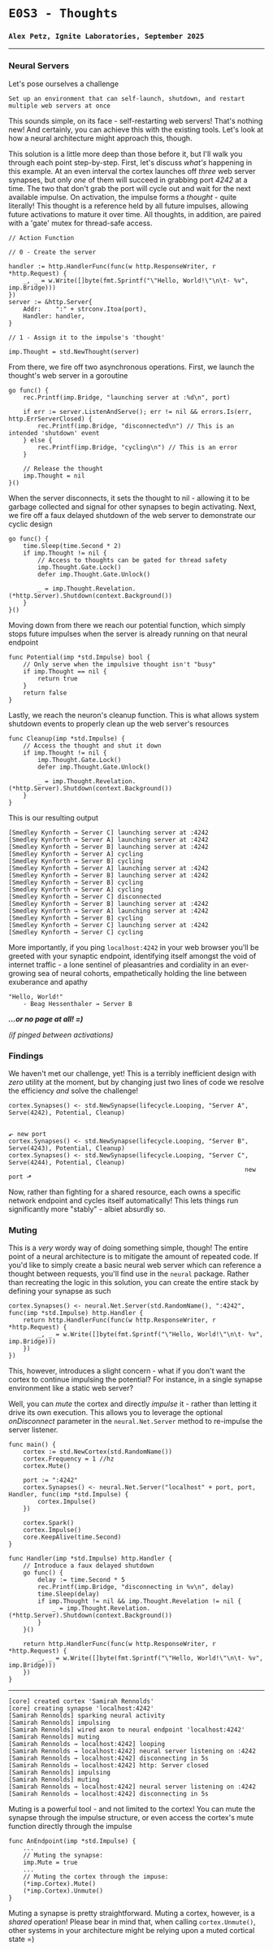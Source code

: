 # `E0S3 - Thoughts`
### `Alex Petz, Ignite Laboratories, September 2025`

---

### Neural Servers

Let's pose ourselves a challenge

    Set up an environment that can self-launch, shutdown, and restart multiple web servers at once

This sounds simple, on its face - self-restarting web servers!  That's nothing new!  And certainly, you can
achieve this with the existing tools.  Let's look at how a neural architecture might approach this, though.

This solution is a little more deep than those before it, but I'll walk you through each point step-by-step.  First, 
let's discuss _what's_ happening in this example.  At an even interval the cortex launches off _three_ web server 
synapses, but only _one_ of them will succeed in grabbing port _4242_ at a time.  The two that don't grab the port will 
cycle out and wait for the next available impulse. On activation, the impulse forms a _thought_ - quite literally!  This 
thought is a reference held by all future impulses, allowing future activations to mature it over time.  All thoughts, in
addition, are paired with a 'gate' mutex for thread-safe access.

    // Action Function

    // 0 - Create the server

    handler := http.HandlerFunc(func(w http.ResponseWriter, r *http.Request) {
        _, _ = w.Write([]byte(fmt.Sprintf("\"Hello, World!\"\n\t- %v", imp.Bridge)))
    })
    server := &http.Server{
        Addr:    ":" + strconv.Itoa(port),
        Handler: handler,
    }

    // 1 - Assign it to the impulse's 'thought'

    imp.Thought = std.NewThought(server)

From there, we fire off two asynchronous operations.  First, we launch the thought's web server in a goroutine

    go func() {
        rec.Printf(imp.Bridge, "launching server at :%d\n", port)

        if err := server.ListenAndServe(); err != nil && errors.Is(err, http.ErrServerClosed) {
            rec.Printf(imp.Bridge, "disconnected\n") // This is an intended 'shutdown' event
        } else {
            rec.Printf(imp.Bridge, "cycling\n") // This is an error
        }

        // Release the thought
        imp.Thought = nil
    }()

When the server disconnects, it sets the thought to nil - allowing it to be garbage collected and signal for other
synapses to begin activating.  Next, we fire off a faux delayed shutdown of the web server to demonstrate our cyclic
design

    go func() {
        time.Sleep(time.Second * 2)
        if imp.Thought != nil {
            // Access to thoughts can be gated for thread safety
            imp.Thought.Gate.Lock()
            defer imp.Thought.Gate.Unlock()

            _ = imp.Thought.Revelation.(*http.Server).Shutdown(context.Background())
        }
    }()

Moving down from there we reach our potential function, which simply stops future impulses when the server is already running
on that neural endpoint

    func Potential(imp *std.Impulse) bool {
        // Only serve when the impulsive thought isn't "busy"
        if imp.Thought == nil {
            return true
        }
        return false
    }

Lastly, we reach the neuron's cleanup function.  This is what allows system shutdown events to properly clean up the 
web server's resources

    func Cleanup(imp *std.Impulse) {
        // Access the thought and shut it down
        if imp.Thought != nil {
            imp.Thought.Gate.Lock()
            defer imp.Thought.Gate.Unlock()

            _ = imp.Thought.Revelation.(*http.Server).Shutdown(context.Background())
        }
    }

This is our resulting output

    [Smedley Kynforth ⇝ Server C] launching server at :4242
    [Smedley Kynforth ⇝ Server A] launching server at :4242
    [Smedley Kynforth ⇝ Server B] launching server at :4242
    [Smedley Kynforth ⇝ Server A] cycling
    [Smedley Kynforth ⇝ Server B] cycling
    [Smedley Kynforth ⇝ Server A] launching server at :4242
    [Smedley Kynforth ⇝ Server B] launching server at :4242
    [Smedley Kynforth ⇝ Server B] cycling
    [Smedley Kynforth ⇝ Server A] cycling
    [Smedley Kynforth ⇝ Server C] disconnected
    [Smedley Kynforth ⇝ Server B] launching server at :4242
    [Smedley Kynforth ⇝ Server A] launching server at :4242
    [Smedley Kynforth ⇝ Server B] cycling
    [Smedley Kynforth ⇝ Server C] launching server at :4242
    [Smedley Kynforth ⇝ Server C] cycling

More importantly, if you ping `localhost:4242` in your web browser you'll be greeted with your synaptic
endpoint, identifying itself amongst the void of internet traffic - a lone sentinel of pleasantries and cordiality
in an ever-growing sea of neural cohorts, empathetically holding the line between exuberance and apathy

    "Hello, World!"
	    - Beag Hessenthaler ⇝ Server B

_**..._or no page at all! =)_**_

_(if pinged between activations)_

### Findings

We haven't met our challenge, yet!  This is a terribly inefficient design with _zero_ utility at the moment,
but by changing just two lines of code we resolve the efficiency _and_ solve the challenge!

	cortex.Synapses() <- std.NewSynapse(lifecycle.Looping, "Server A", Serve(4242), Potential, Cleanup)

                                                                              ⬐ new port 
	cortex.Synapses() <- std.NewSynapse(lifecycle.Looping, "Server B", Serve(4243), Potential, Cleanup)
	cortex.Synapses() <- std.NewSynapse(lifecycle.Looping, "Server C", Serve(4244), Potential, Cleanup)
                                                                     new port ⬏

Now, rather than fighting for a shared resource, each owns a specific network endpoint and cycles itself automatically!
This lets things run significantly more "stably" - albiet absurdly so.

### Muting

This is a _very_ wordy way of doing something simple, though!  The entire point of a neural architecture is to
mitigate the amount of repeated code.  If you'd like to simply create a basic neural web server which can reference
a thought between requests, you'll find use in the `neural` package.  Rather than recreating the logic in this solution,
you can create the entire stack by defining your synapse as such

	cortex.Synapses() <- neural.Net.Server(std.RandomName(), ":4242", func(imp *std.Impulse) http.Handler {
        return http.HandlerFunc(func(w http.ResponseWriter, r *http.Request) {
            _, _ = w.Write([]byte(fmt.Sprintf("\"Hello, World!\"\n\t- %v", imp.Bridge)))
        })
	})

This, however, introduces a slight concern - what if you don't want the cortex to continue impulsing the potential?
For instance, in a single synapse environment like a static web server?

Well, you can _mute_ the cortex and directly _impulse_ it - rather than letting it drive its own execution.  This allows
you to leverage the optional _onDisconnect_ parameter in the `neural.Net.Server` method to re-impulse the server listener.

    func main() {
        cortex := std.NewCortex(std.RandomName())
        cortex.Frequency = 1 //hz
        cortex.Mute()
    
        port := ":4242"
        cortex.Synapses() <- neural.Net.Server("localhost" + port, port, Handler, func(imp *std.Impulse) {
            cortex.Impulse()
        })
    
        cortex.Spark()
        cortex.Impulse()
        core.KeepAlive(time.Second)
    }
    
    func Handler(imp *std.Impulse) http.Handler {
        // Introduce a faux delayed shutdown
        go func() {
            delay := time.Second * 5
            rec.Printf(imp.Bridge, "disconnecting in %v\n", delay)
            time.Sleep(delay)
            if imp.Thought != nil && imp.Thought.Revelation != nil {
                _ = imp.Thought.Revelation.(*http.Server).Shutdown(context.Background())
            }
        }()
    
        return http.HandlerFunc(func(w http.ResponseWriter, r *http.Request) {
            _, _ = w.Write([]byte(fmt.Sprintf("\"Hello, World!\"\n\t- %v", imp.Bridge)))
        })
    }
---
    [core] created cortex 'Samirah Rennolds'
    [core] creating synapse 'localhost:4242'
    [Samirah Rennolds] sparking neural activity
    [Samirah Rennolds] impulsing
    [Samirah Rennolds] wired axon to neural endpoint 'localhost:4242'
    [Samirah Rennolds] muting
    [Samirah Rennolds ⇝ localhost:4242] looping
    [Samirah Rennolds ⇝ localhost:4242] neural server listening on :4242
    [Samirah Rennolds ⇝ localhost:4242] disconnecting in 5s
    [Samirah Rennolds ⇝ localhost:4242] http: Server closed
    [Samirah Rennolds] impulsing
    [Samirah Rennolds] muting
    [Samirah Rennolds ⇝ localhost:4242] neural server listening on :4242
    [Samirah Rennolds ⇝ localhost:4242] disconnecting in 5s

Muting is a powerful tool - and not limited to the cortex!  You can mute the synapse through the impulse structure,
or even access the cortex's mute function directly through the impulse

    func AnEndpoint(imp *std.Impulse) {
        ...
        // Muting the synapse:
        imp.Mute = true
        ...
        // Muting the cortex through the impuse:
        (*imp.Cortex).Mute()
        (*imp.Cortex).Unmute()
    }

Muting a synapse is pretty straightforward.  Muting a cortex, however, is a _shared_ operation!  Please bear in mind
that, when calling `cortex.Unmute()`, other systems in your architecture might be relying upon a muted cortical state =)